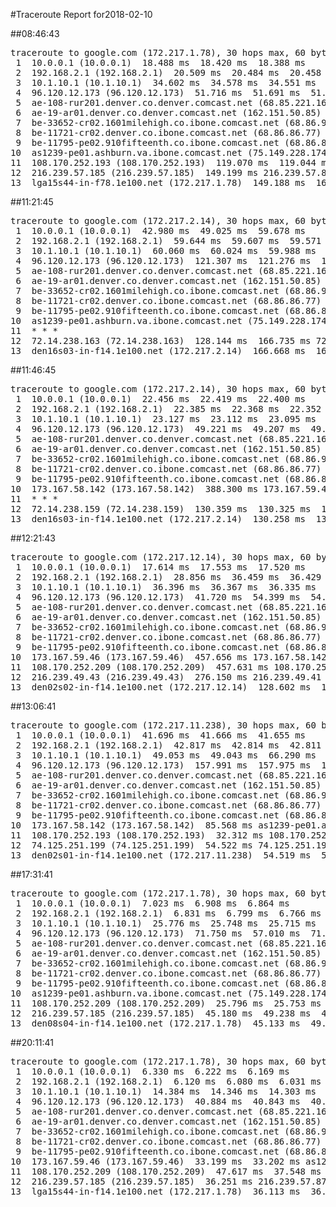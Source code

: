 #Traceroute Report for2018-02-10

##08:46:43

<p><pre><samp>traceroute to google.com (172.217.1.78), 30 hops max, 60 byte packets
 1  10.0.0.1 (10.0.0.1)  18.488 ms  18.420 ms  18.388 ms
 2  192.168.2.1 (192.168.2.1)  20.509 ms  20.484 ms  20.458 ms
 3  10.1.10.1 (10.1.10.1)  34.602 ms  34.578 ms  34.551 ms
 4  96.120.12.173 (96.120.12.173)  51.716 ms  51.691 ms  51.669 ms
 5  ae-108-rur201.denver.co.denver.comcast.net (68.85.221.161)  51.635 ms  55.911 ms  51.580 ms
 6  ae-19-ar01.denver.co.denver.comcast.net (162.151.50.85)  137.447 ms  92.319 ms  92.263 ms
 7  be-33652-cr02.1601milehigh.co.ibone.comcast.net (68.86.92.121)  69.833 ms  30.214 ms  40.903 ms
 8  be-11721-cr02.denver.co.ibone.comcast.net (68.86.86.77)  40.874 ms  40.850 ms  40.823 ms
 9  be-11795-pe02.910fifteenth.co.ibone.comcast.net (68.86.83.6)  40.783 ms  33.692 ms  38.203 ms
10  as1239-pe01.ashburn.va.ibone.comcast.net (75.149.228.174)  119.151 ms 173.167.58.142 (173.167.58.142)  119.129 ms as1239-pe01.ashburn.va.ibone.comcast.net (75.149.228.174)  119.094 ms
11  108.170.252.193 (108.170.252.193)  119.070 ms  119.044 ms  149.230 ms
12  216.239.57.185 (216.239.57.185)  149.199 ms 216.239.57.87 (216.239.57.87)  149.197 ms  149.176 ms
13  lga15s44-in-f78.1e100.net (172.217.1.78)  149.188 ms  169.172 ms  149.180 ms</samp></pre></p>

##11:21:45

<p><pre><samp>traceroute to google.com (172.217.2.14), 30 hops max, 60 byte packets
 1  10.0.0.1 (10.0.0.1)  42.980 ms  49.025 ms  59.678 ms
 2  192.168.2.1 (192.168.2.1)  59.644 ms  59.607 ms  59.571 ms
 3  10.1.10.1 (10.1.10.1)  60.060 ms  60.024 ms  59.988 ms
 4  96.120.12.173 (96.120.12.173)  121.307 ms  121.276 ms  121.241 ms
 5  ae-108-rur201.denver.co.denver.comcast.net (68.85.221.161)  111.784 ms  114.405 ms  114.371 ms
 6  ae-19-ar01.denver.co.denver.comcast.net (162.151.50.85)  244.765 ms  175.291 ms  103.692 ms
 7  be-33652-cr02.1601milehigh.co.ibone.comcast.net (68.86.92.121)  99.232 ms  99.199 ms  99.166 ms
 8  be-11721-cr02.denver.co.ibone.comcast.net (68.86.86.77)  99.135 ms  99.103 ms  99.074 ms
 9  be-11795-pe02.910fifteenth.co.ibone.comcast.net (68.86.83.6)  99.042 ms  48.052 ms  47.991 ms
10  as1239-pe01.ashburn.va.ibone.comcast.net (75.149.228.174)  69.514 ms 173.167.59.46 (173.167.59.46)  69.489 ms 173.167.58.142 (173.167.58.142)  69.465 ms
11  * * *
12  72.14.238.163 (72.14.238.163)  128.144 ms  166.735 ms 72.14.238.159 (72.14.238.159)  166.699 ms
13  den16s03-in-f14.1e100.net (172.217.2.14)  166.668 ms  166.635 ms  166.605 ms</samp></pre></p>

##11:46:45

<p><pre><samp>traceroute to google.com (172.217.2.14), 30 hops max, 60 byte packets
 1  10.0.0.1 (10.0.0.1)  22.456 ms  22.419 ms  22.400 ms
 2  192.168.2.1 (192.168.2.1)  22.385 ms  22.368 ms  22.352 ms
 3  10.1.10.1 (10.1.10.1)  23.127 ms  23.112 ms  23.095 ms
 4  96.120.12.173 (96.120.12.173)  49.221 ms  49.207 ms  49.191 ms
 5  ae-108-rur201.denver.co.denver.comcast.net (68.85.221.161)  46.207 ms  46.191 ms  46.175 ms
 6  ae-19-ar01.denver.co.denver.comcast.net (162.151.50.85)  132.358 ms  114.980 ms  129.680 ms
 7  be-33652-cr02.1601milehigh.co.ibone.comcast.net (68.86.92.121)  71.861 ms  71.861 ms  71.845 ms
 8  be-11721-cr02.denver.co.ibone.comcast.net (68.86.86.77)  95.112 ms  67.813 ms  67.632 ms
 9  be-11795-pe02.910fifteenth.co.ibone.comcast.net (68.86.83.6)  67.573 ms  67.461 ms  67.415 ms
10  173.167.58.142 (173.167.58.142)  388.300 ms 173.167.59.46 (173.167.59.46)  388.264 ms  388.226 ms
11  * * *
12  72.14.238.159 (72.14.238.159)  130.359 ms  130.325 ms  130.292 ms
13  den16s03-in-f14.1e100.net (172.217.2.14)  130.258 ms  130.230 ms  73.254 ms</samp></pre></p>

##12:21:43

<p><pre><samp>traceroute to google.com (172.217.12.14), 30 hops max, 60 byte packets
 1  10.0.0.1 (10.0.0.1)  17.614 ms  17.553 ms  17.520 ms
 2  192.168.2.1 (192.168.2.1)  28.856 ms  36.459 ms  36.429 ms
 3  10.1.10.1 (10.1.10.1)  36.396 ms  36.367 ms  36.335 ms
 4  96.120.12.173 (96.120.12.173)  41.720 ms  54.399 ms  54.375 ms
 5  ae-108-rur201.denver.co.denver.comcast.net (68.85.221.161)  45.254 ms  45.239 ms  45.202 ms
 6  ae-19-ar01.denver.co.denver.comcast.net (162.151.50.85)  95.686 ms  81.427 ms  81.368 ms
 7  be-33652-cr02.1601milehigh.co.ibone.comcast.net (68.86.92.121)  74.564 ms  92.437 ms  92.445 ms
 8  be-11721-cr02.denver.co.ibone.comcast.net (68.86.86.77)  92.425 ms  92.411 ms  92.405 ms
 9  be-11795-pe02.910fifteenth.co.ibone.comcast.net (68.86.83.6)  92.382 ms  92.379 ms  92.396 ms
10  173.167.59.46 (173.167.59.46)  457.656 ms 173.167.58.142 (173.167.58.142)  457.654 ms as1239-pe01.ashburn.va.ibone.comcast.net (75.149.228.174)  457.633 ms
11  108.170.252.209 (108.170.252.209)  457.631 ms 108.170.252.193 (108.170.252.193)  276.252 ms  276.189 ms
12  216.239.49.43 (216.239.49.43)  276.150 ms 216.239.49.41 (216.239.49.41)  276.124 ms 216.239.49.43 (216.239.49.43)  128.686 ms
13  den02s02-in-f14.1e100.net (172.217.12.14)  128.602 ms  128.556 ms  128.308 ms</samp></pre></p>

##13:06:41

<p><pre><samp>traceroute to google.com (172.217.11.238), 30 hops max, 60 byte packets
 1  10.0.0.1 (10.0.0.1)  41.696 ms  41.666 ms  41.655 ms
 2  192.168.2.1 (192.168.2.1)  42.817 ms  42.814 ms  42.811 ms
 3  10.1.10.1 (10.1.10.1)  49.053 ms  49.043 ms  66.290 ms
 4  96.120.12.173 (96.120.12.173)  157.991 ms  157.975 ms  157.965 ms
 5  ae-108-rur201.denver.co.denver.comcast.net (68.85.221.161)  153.323 ms  153.524 ms  153.508 ms
 6  ae-19-ar01.denver.co.denver.comcast.net (162.151.50.85)  157.900 ms  172.385 ms  172.308 ms
 7  be-33652-cr02.1601milehigh.co.ibone.comcast.net (68.86.92.121)  141.957 ms  97.191 ms  97.085 ms
 8  be-11721-cr02.denver.co.ibone.comcast.net (68.86.86.77)  97.039 ms  97.027 ms  96.996 ms
 9  be-11795-pe02.910fifteenth.co.ibone.comcast.net (68.86.83.6)  96.870 ms  85.686 ms  85.604 ms
10  173.167.58.142 (173.167.58.142)  85.568 ms as1239-pe01.ashburn.va.ibone.comcast.net (75.149.228.174)  25.495 ms 173.167.59.46 (173.167.59.46)  31.787 ms
11  108.170.252.193 (108.170.252.193)  32.312 ms 108.170.252.209 (108.170.252.209)  32.304 ms 108.170.252.193 (108.170.252.193)  24.291 ms
12  74.125.251.199 (74.125.251.199)  54.522 ms 74.125.251.193 (74.125.251.193)  54.511 ms  54.507 ms
13  den02s01-in-f14.1e100.net (172.217.11.238)  54.519 ms  54.496 ms  54.485 ms</samp></pre></p>

##17:31:41

<p><pre><samp>traceroute to google.com (172.217.1.78), 30 hops max, 60 byte packets
 1  10.0.0.1 (10.0.0.1)  7.023 ms  6.908 ms  6.864 ms
 2  192.168.2.1 (192.168.2.1)  6.831 ms  6.799 ms  6.766 ms
 3  10.1.10.1 (10.1.10.1)  25.776 ms  25.748 ms  25.715 ms
 4  96.120.12.173 (96.120.12.173)  71.750 ms  57.010 ms  71.682 ms
 5  ae-108-rur201.denver.co.denver.comcast.net (68.85.221.161)  71.650 ms  71.619 ms  71.586 ms
 6  ae-19-ar01.denver.co.denver.comcast.net (162.151.50.85)  71.532 ms  81.865 ms  94.265 ms
 7  be-33652-cr02.1601milehigh.co.ibone.comcast.net (68.86.92.121)  94.221 ms  94.186 ms  101.294 ms
 8  be-11721-cr02.denver.co.ibone.comcast.net (68.86.86.77)  101.258 ms  91.177 ms  86.624 ms
 9  be-11795-pe02.910fifteenth.co.ibone.comcast.net (68.86.83.6)  86.581 ms  76.040 ms  26.009 ms
10  as1239-pe01.ashburn.va.ibone.comcast.net (75.149.228.174)  25.930 ms 173.167.59.46 (173.167.59.46)  25.869 ms as1239-pe01.ashburn.va.ibone.comcast.net (75.149.228.174)  25.829 ms
11  108.170.252.209 (108.170.252.209)  25.796 ms  25.753 ms  45.236 ms
12  216.239.57.185 (216.239.57.185)  45.180 ms  49.238 ms  49.230 ms
13  den08s04-in-f14.1e100.net (172.217.1.78)  45.133 ms  49.182 ms  49.169 ms</samp></pre></p>

##20:11:41

<p><pre><samp>traceroute to google.com (172.217.1.78), 30 hops max, 60 byte packets
 1  10.0.0.1 (10.0.0.1)  6.330 ms  6.222 ms  6.169 ms
 2  192.168.2.1 (192.168.2.1)  6.120 ms  6.080 ms  6.031 ms
 3  10.1.10.1 (10.1.10.1)  14.384 ms  14.346 ms  14.303 ms
 4  96.120.12.173 (96.120.12.173)  40.884 ms  40.843 ms  40.803 ms
 5  ae-108-rur201.denver.co.denver.comcast.net (68.85.221.161)  45.121 ms  54.447 ms  54.407 ms
 6  ae-19-ar01.denver.co.denver.comcast.net (162.151.50.85)  40.629 ms  51.028 ms  50.919 ms
 7  be-33652-cr02.1601milehigh.co.ibone.comcast.net (68.86.92.121)  50.877 ms  50.815 ms  50.786 ms
 8  be-11721-cr02.denver.co.ibone.comcast.net (68.86.86.77)  50.743 ms  28.881 ms  28.855 ms
 9  be-11795-pe02.910fifteenth.co.ibone.comcast.net (68.86.83.6)  28.832 ms  28.830 ms  28.832 ms
10  173.167.59.46 (173.167.59.46)  33.199 ms  33.202 ms as1239-pe01.ashburn.va.ibone.comcast.net (75.149.228.174)  33.190 ms
11  108.170.252.209 (108.170.252.209)  47.617 ms  37.548 ms  36.347 ms
12  216.239.57.185 (216.239.57.185)  36.251 ms 216.239.57.87 (216.239.57.87)  36.277 ms 216.239.57.185 (216.239.57.185)  36.221 ms
13  lga15s44-in-f14.1e100.net (172.217.1.78)  36.113 ms  36.089 ms  31.915 ms</samp></pre></p>

